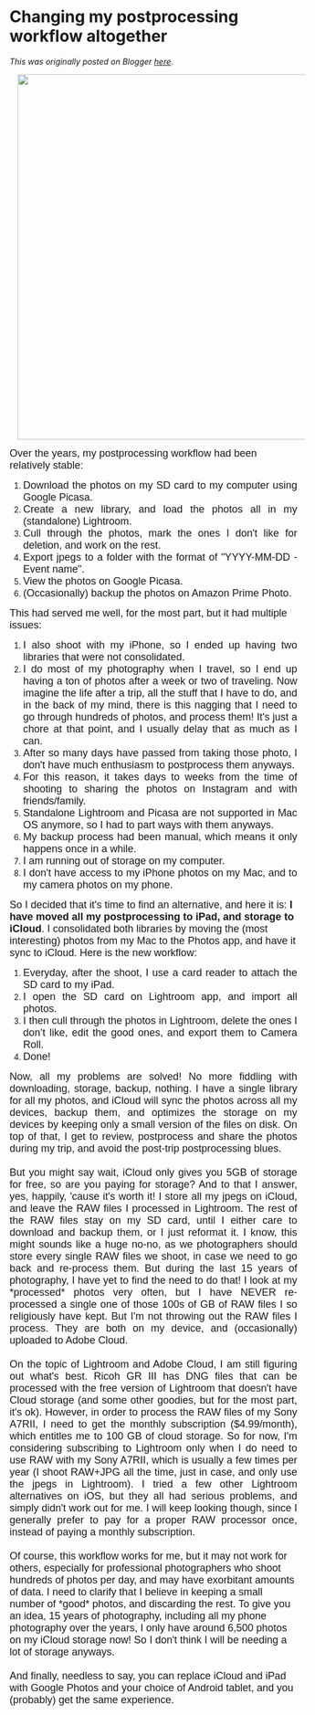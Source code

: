 # Changing my postprocessing workflow altogether

*This was originally posted on Blogger [here](https://photopensieve.blogspot.com/2020/10/changing-my-postprocessing-workflow.html)*.

<div class="separator" style="clear: both; text-align: center;"><a href="https://blogger.googleusercontent.com/img/b/R29vZ2xl/AVvXsEhJNwt5CpzHUykx08Teds_jcwW_CREyy8yWbf-KQ6Vlpv90ODPicMiCcZ0__AdukJtaxzlWaNpyPU4FD38FPsAgAR1tXadnVjh9Q8XNeVZ4UXbyE2F6EoCw6bf5fOBK7pTRYHfpEy5j5Omg/s1920/workflow.001.jpeg" style="margin-left: 1em; margin-right: 1em;"><font face="Arial" size="4"><img border="0" height="360" id="id_45ee_e034_8e72_1123" src="https://blogger.googleusercontent.com/img/b/R29vZ2xl/AVvXsEhJNwt5CpzHUykx08Teds_jcwW_CREyy8yWbf-KQ6Vlpv90ODPicMiCcZ0__AdukJtaxzlWaNpyPU4FD38FPsAgAR1tXadnVjh9Q8XNeVZ4UXbyE2F6EoCw6bf5fOBK7pTRYHfpEy5j5Omg/w640-h360/workflow.001.jpeg" style="height: auto; width: 640px;" width="640" /></font></a></div><p><span style="text-align: justify;"><font face="Arial" size="4">Over the years, my postprocessing workflow had been relatively stable:&nbsp;</font></span></p><p></p><ol><li style="text-align: justify;"><font face="Arial" size="4">Download the photos on my SD card to my computer using Google Picasa.</font></li><li style="text-align: justify;"><font face="Arial" size="4">Create a new library, and load the photos all in my (standalone) Lightroom.&nbsp;</font></li><li style="text-align: justify;"><font face="Arial" size="4">Cull through the photos, mark the ones I don't like for deletion, and work on the rest.</font></li><li style="text-align: justify;"><font face="Arial" size="4">Export jpegs to a folder with the format of "YYYY-MM-DD - Event name".</font></li><li style="text-align: justify;"><font face="Arial" size="4">View the photos on Google Picasa.</font></li><li style="text-align: justify;"><font face="Arial" size="4">(Occasionally) backup the photos on Amazon Prime Photo.&nbsp;</font></li></ol><p></p><p><font face="Arial" size="4">This had served me well, for the most part, but it had multiple issues:</font></p><p></p><ol><li style="text-align: justify;"><font face="Arial" size="4">I also shoot with my iPhone, so I ended up having two libraries that were not consolidated.</font></li><li style="text-align: justify;"><font face="Arial" size="4">I do most of my photography when I travel, so I end up having a ton of photos after a week or two of traveling. Now imagine the life after a trip, all the stuff that I have to do, and in the back of my mind, there is this nagging that I need to go through hundreds of photos, and process them! It's just a chore at that point, and I usually delay that as much as I can.</font></li><li style="text-align: justify;"><font face="Arial" size="4">After so many days have passed from taking those photo, I don't have much enthusiasm to postprocess them anyways.</font></li><li style="text-align: justify;"><font face="Arial" size="4">For this reason, it takes days to weeks from the time of shooting to sharing the photos on Instagram and with friends/family.</font></li><li style="text-align: justify;"><font face="Arial" size="4">Standalone Lightroom and Picasa are not supported in Mac OS anymore, so I had to part ways with them anyways.</font></li><li style="text-align: justify;"><font face="Arial" size="4">My backup process had been manual, which means it only happens once in a while.</font></li><li style="text-align: justify;"><font face="Arial" size="4">I am running out of storage on my computer.</font></li><li style="text-align: justify;"><font face="Arial" size="4">I don't have access to my iPhone photos on my Mac, and to my camera photos on my phone.</font></li></ol><div><font face="Arial" size="4">So I decided that it's time to find an alternative, and here it is:&nbsp;<b>I have moved all my postprocessing to iPad, and storage to iCloud</b>. I consolidated both libraries by moving the (most interesting) photos from my Mac to the Photos app, and have it sync to iCloud. Here is the new workflow:</font></div><div><ol><li style="text-align: justify;"><font face="Arial" size="4">Everyday, after the shoot, I use a card reader to attach the SD card to my iPad.&nbsp;</font></li><li style="text-align: justify;"><font face="Arial" size="4">I open the SD card on Lightroom app, and import all photos.&nbsp;</font></li><li style="text-align: justify;"><font face="Arial" size="4">I then cull through the photos in Lightroom, delete the ones I don’t like, edit the good ones, and export them to Camera Roll.</font></li><li style="text-align: justify;"><font face="Arial" size="4">Done!</font></li></ol><div style="text-align: justify;"><font face="Arial" size="4">Now, all my problems are solved! No more fiddling with downloading, storage, backup, nothing. I have a single library for all my photos, and iCloud will sync the photos across all my devices, backup them, and optimizes the storage on my devices by keeping only a small version of the files on disk. On top of that, I get to review, postprocess and share the photos during my trip, and avoid the post-trip postprocessing blues.&nbsp;</font></div><div style="text-align: justify;"><font face="Arial" size="4"><br /></font></div><div style="text-align: justify;"><font face="Arial" size="4">But you might say wait, iCloud only gives you 5GB of storage for free, so are you paying for storage? And to that I answer, yes, happily, 'cause it's worth it! I store all my jpegs on iCloud, and leave the RAW files I processed in Lightroom. The rest of the RAW files stay on my SD card, until I either care to download and backup them, or I just reformat it. I know, this might sounds like a huge no-no, as we photographers should store every single RAW files we shoot, in case we need to go back and re-process them. But during the last 15 years of photography, I have yet to find the need to do that! I look at my *processed* photos very often, but I have NEVER re-processed a single one of those 100s of GB of RAW files I so religiously have kept. But I'm not throwing out the RAW files I process. They are both on my device, and (occasionally) uploaded to Adobe Cloud.</font></div><div style="text-align: justify;"><font face="Arial" size="4"><br /></font></div><div style="text-align: justify;"><font face="Arial" size="4">On the topic of Lightroom and Adobe Cloud, I am still figuring out what's best. Ricoh GR III has DNG files that can be processed with the free version of Lightroom that doesn't have Cloud storage (and some other goodies, but for the most part, it's ok). However, in order to process the RAW files of my Sony A7RII, I need to get the monthly subscription ($4.99/month), which entitles me to 100 GB of cloud storage. So for now, I'm considering subscribing to Lightroom only when I do need to use RAW with my Sony A7RII, which is usually a few times per year (I shoot RAW+JPG all the time, just in case, and only use the jpegs in Lightroom). I tried a few other Lightroom alternatives on iOS, but they all had serious problems, and simply didn't work out for me. I will keep looking though, since I generally prefer to pay for a proper RAW processor once, instead of paying a monthly subscription.</font></div></div><div><font face="Arial" size="4"><br /></font></div><div><font face="Arial" size="4">Of course, this workflow works for me, but it may not work for others, especially for professional photographers who shoot hundreds of photos per day, and may have exorbitant amounts of data. I need to clarify that I believe in keeping a small number of *good* photos, and discarding the rest. To give you an idea, 15 years of photography, including all my phone photography over the years, I only have around 6,500 photos on my iCloud storage now! So I don't think I will be needing a lot of storage anyways.</font></div><div><font face="Arial" size="4"><br /></font></div><div><font face="Arial" size="4">And finally, needless to say, you can replace iCloud and iPad with Google Photos and your choice of Android tablet, and you (probably) get the same experience.</font></div><p></p>